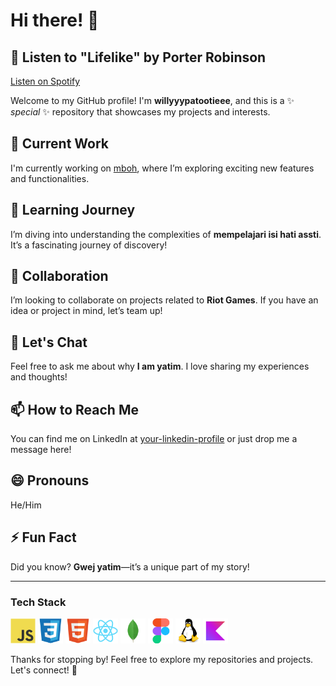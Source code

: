 # Hi there! 👋

## 🎵 Listen to "Lifelike" by Porter Robinson
[Listen on Spotify](https://open.spotify.com/track/1n1RApLXtOg3yR0VYq6mTu)


Welcome to my GitHub profile! I'm **willyyypatootieee**, and this is a ✨ _special_ ✨ repository that showcases my projects and interests.

## 🔭 Current Work
I'm currently working on [mboh](link-to-your-project), where I’m exploring exciting new features and functionalities.

## 🌱 Learning Journey
I’m diving into understanding the complexities of **mempelajari isi hati assti**. It’s a fascinating journey of discovery!

## 👯 Collaboration
I’m looking to collaborate on projects related to **Riot Games**. If you have an idea or project in mind, let’s team up!

## 💬 Let's Chat
Feel free to ask me about why **I am yatim**. I love sharing my experiences and thoughts!

## 📫 How to Reach Me
You can find me on LinkedIn at [your-linkedin-profile](link-to-your-linkedin) or just drop me a message here!

## 😄 Pronouns
He/Him

## ⚡ Fun Fact
Did you know? **Gwej yatim**—it’s a unique part of my story!

---

### Tech Stack

<div>
  <img src="https://raw.githubusercontent.com/devicons/devicon/master/icons/javascript/javascript-original.svg" alt="JavaScript" width="40" height="40"/>
  <img src="https://raw.githubusercontent.com/devicons/devicon/master/icons/css3/css3-original.svg" alt="CSS" width="40" height="40"/>
  <img src="https://raw.githubusercontent.com/devicons/devicon/master/icons/html5/html5-original.svg" alt="HTML" width="40" height="40"/>
  <img src="https://raw.githubusercontent.com/devicons/devicon/master/icons/react/react-original.svg" alt="React" width="40" height="40"/>
  <img src="https://raw.githubusercontent.com/devicons/devicon/master/icons/mongodb/mongodb-original.svg" alt="MongoDB" width="40" height="40"/>
  <img src="https://raw.githubusercontent.com/devicons/devicon/master/icons/figma/figma-original.svg" alt="Figma" width="40" height="40"/>
  <img src="https://raw.githubusercontent.com/devicons/devicon/master/icons/linux/linux-original.svg" alt="Linux" width="40" height="40"/>
  <img src="https://raw.githubusercontent.com/devicons/devicon/master/icons/kotlin/kotlin-original.svg" alt="Kotlin" width="40" height="40"/>
</div>

Thanks for stopping by! Feel free to explore my repositories and projects. Let's connect! 🚀
